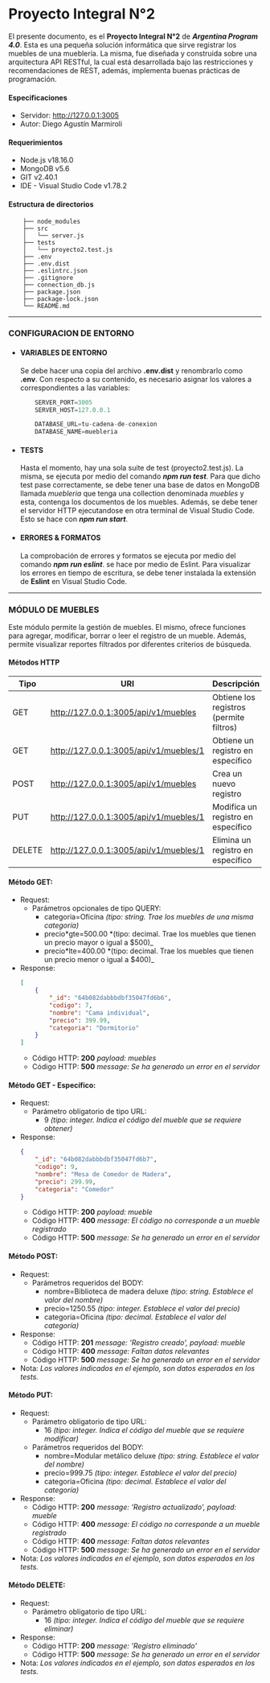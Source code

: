 # Proyecto Integral N°2

El presente documento, es el **Proyecto Integral N°2** de **_Argentina Program 4.0_**. Esta es una pequeña solución informática que sirve registrar los muebles de una mueblería.
La misma, fue diseñada y construida sobre una arquitectura API RESTful, la cual está desarrollada bajo las restricciones y recomendaciones de REST, además, implementa buenas prácticas de programación.

#### Especificaciones

-   Servidor: http://127.0.0.1:3005
-   Autor: Diego Agustín Marmiroli

#### Requerimientos

-   Node.js v18.16.0
-   MongoDB v5.6
-   GIT v2.40.1
-   IDE - Visual Studio Code v1.78.2

#### Estructura de directorios

```tree
    ├── node_modules
    ├── src
    │   └── server.js
    ├── tests
    │   └── proyecto2.test.js
    ├── .env
    ├── .env.dist
    ├── .eslintrc.json
    ├── .gitignore
    ├── connection_db.js
    ├── package.json
    ├── package-lock.json
    └── README.md
```

---

### CONFIGURACION DE ENTORNO

-   #### VARIABLES DE ENTORNO

    Se debe hacer una copia del archivo **.env.dist** y renombrarlo como **.env**. Con respecto a su contenido, es necesario asignar los valores a correspondientes a las variables:

    ```js
        SERVER_PORT=3005
        SERVER_HOST=127.0.0.1

        DATABASE_URL=tu-cadena-de-conexion
        DATABASE_NAME=muebleria
    ```

-   #### TESTS

    Hasta el momento, hay una sola suite de test (proyecto2.test.js). La misma, se ejecuta por medio del comando **_npm run test_**. Para que dicho test pase correctamente, se debe tener una base de datos en MongoDB llamada _muebleria_ que tenga una collection denominada _muebles_ y esta, contenga los documentos de los muebles. Además, se debe tener el servidor HTTP ejecutandose en otra terminal de Visual Studio Code. Esto se hace con **_npm run start_**.

-   #### ERRORES & FORMATOS
    La comprobación de errores y formatos se ejecuta por medio del comando **_npm run eslint_**. se hace por medio de Eslint. Para visualizar los errores en tiempo de escritura, se debe tener instalada la extensión de **Eslint** en Visual Studio Code.

---

### MÓDULO DE MUEBLES

Este módulo permite la gestión de muebles. El mismo, ofrece funciones para agregar, modificar, borrar o leer el registro de un mueble. Además, permite visualizar reportes filtrados por diferentes criterios de búsqueda.

#### Métodos HTTP

| Tipo   | URI                                    | Descripción                             |
| ------ | -------------------------------------- | --------------------------------------- |
| GET    | http://127.0.0.1:3005/api/v1/muebles   | Obtiene los registros (permite filtros) |
| GET    | http://127.0.0.1:3005/api/v1/muebles/1 | Obtiene un registro en específico       |
| POST   | http://127.0.0.1:3005/api/v1/muebles   | Crea un nuevo registro                  |
| PUT    | http://127.0.0.1:3005/api/v1/muebles/1 | Modifica un registro en específico      |
| DELETE | http://127.0.0.1:3005/api/v1/muebles/1 | Elimina un registro en específico       |

#### Método GET:

-   Request:
    -   Parámetros opcionales de tipo QUERY:
        -   categoria=Oficina _(tipo: string. Trae los muebles de una misma categoría)_
        -   precio*gte=500.00 *(tipo: decimal. Trae los muebles que tienen un precio mayor o igual a $500)\_
        -   precio*lte=400.00 *(tipo: decimal. Trae los muebles que tienen un precio menor o igual a $400)\_
-   Response:
    ```json
    [
        {
            "_id": "64b082dabbbdbf35047fd6b6",
            "codigo": 7,
            "nombre": "Cama individual",
            "precio": 399.99,
            "categoria": "Dormitorio"
        }
    ]
    ```
    -   Código HTTP: **200** _payload: muebles_
    -   Código HTTP: **500** _message: Se ha generado un error en el servidor_

#### Método GET - Específico:

-   Request:
    -   Parámetro obligatorio de tipo URL:
        -   9 _(tipo: integer. Indica el código del mueble que se requiere obtener)_
-   Response:
    ```json
    {
        "_id": "64b082dabbbdbf35047fd6b7",
        "codigo": 9,
        "nombre": "Mesa de Comedor de Madera",
        "precio": 299.99,
        "categoria": "Comedor"
    }
    ```
    -   Código HTTP: **200** _payload: mueble_
    -   Código HTTP: **400** _message: El código no corresponde a un mueble registrado_
    -   Código HTTP: **500** _message: Se ha generado un error en el servidor_

#### Método POST:

-   Request:
    -   Parámetros requeridos del BODY:
        -   nombre=Biblioteca de madera deluxe _(tipo: string. Establece el valor del nombre)_
        -   precio=1250.55 _(tipo: integer. Establece el valor del precio)_
        -   categoria=Oficina _(tipo: decimal. Establece el valor del categoría)_
-   Response:
    -   Código HTTP: **201** _message: 'Registro creado', payload: mueble_
    -   Código HTTP: **400** _message: Faltan datos relevantes_
    -   Código HTTP: **500** _message: Se ha generado un error en el servidor_
-   Nota: _Los valores indicados en el ejemplo, son datos esperados en los tests._

#### Método PUT:

-   Request:
    -   Parámetro obligatorio de tipo URL:
        -   16 _(tipo: integer. Indica el código del mueble que se requiere modificar)_
    -   Parámetros requeridos del BODY:
        -   nombre=Modular metálico deluxe _(tipo: string. Establece el valor del nombre)_
        -   precio=999.75 _(tipo: integer. Establece el valor del precio)_
        -   categoria=Oficina _(tipo: decimal. Establece el valor del categoría)_
-   Response:
    -   Código HTTP: **200** _message: 'Registro actualizado', payload: mueble_
    -   Código HTTP: **400** _message: El código no corresponde a un mueble registrado_
    -   Código HTTP: **400** _message: Faltan datos relevantes_
    -   Código HTTP: **500** _message: Se ha generado un error en el servidor_
-   Nota: _Los valores indicados en el ejemplo, son datos esperados en los tests._

#### Método DELETE:

-   Request:
    -   Parámetro obligatorio de tipo URL:
        -   16 _(tipo: integer. Indica el código del mueble que se requiere eliminar)_
-   Response:
    -   Código HTTP: **200** _message: 'Registro eliminado'_
    -   Código HTTP: **500** _message: Se ha generado un error en el servidor_
-   Nota: _Los valores indicados en el ejemplo, son datos esperados en los tests._
